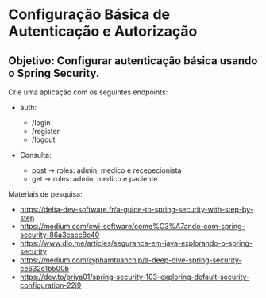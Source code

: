# Configuração Básica de Autenticação e Autorização
## Objetivo: Configurar autenticação básica usando o Spring Security.
Crie uma aplicação com os seguintes endpoints:

- auth:
    - /login
    - /register
    - /logout
     

- Consulta:
    - post -> roles: admin, medico e recepecionista
    - get -> roles: admin, medico e paciente

Materiais de pesquisa:
- https://delta-dev-software.fr/a-guide-to-spring-security-with-step-by-step
- https://medium.com/cwi-software/come%C3%A7ando-com-spring-security-86a3caec8c40
- https://www.dio.me/articles/seguranca-em-java-explorando-o-spring-security
- https://medium.com/@phamtuanchip/a-deep-dive-spring-security-ce632e1b500b
- https://dev.to/priya01/spring-security-103-exploring-default-security-configuration-22j9
